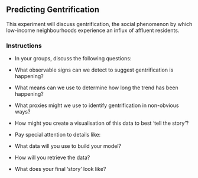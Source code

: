 
## Predicting Gentrification

This experiment will discuss gentrification, the social phenomenon by which low-income neighbourhoods experience an influx of affluent residents.

### Instructions

* In your groups, discuss the following questions:

* What observable signs can we detect to suggest gentrification is happening?

* What means can we use to determine how long the trend has been happening?

* What proxies might we use to identify gentrification in non-obvious ways?

* How might you create a visualisation of this data to best ‘tell the story’?

* Pay special attention to details like:

* What data will you use to build your model?

* How will you retrieve the data?

* What does your final ‘story’ look like?
